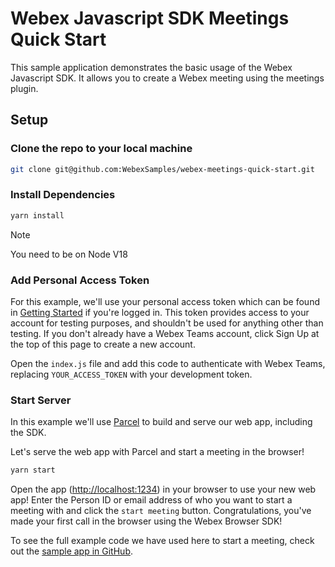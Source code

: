 # Webex Javascript SDK Meetings Quick Start

This sample application demonstrates the basic usage of the Webex Javascript SDK.
It allows you to create a Webex meeting using the meetings plugin.

## Setup

### Clone the repo to your local machine

```bash
git clone git@github.com:WebexSamples/webex-meetings-quick-start.git
```

### Install Dependencies

```bash
yarn install
```

> [!NOTE]
> You need to be on Node V18

### Add Personal Access Token

For this example, we'll use your personal access token which can be found in [Getting Started](https://developer.webex.com/docs/api/getting-started#accounts-and-authentication) if you're logged in. This token provides access to your account for testing purposes, and shouldn't be used for anything other than testing. If you don't already have a Webex Teams account, click Sign Up at the top of this page to create a new account.

Open the `index.js` file and add this code to authenticate with Webex Teams, replacing `YOUR_ACCESS_TOKEN` with your development token.

### Start Server

In this example we'll use [Parcel](https://parceljs.org/) to build and serve our web app, including the SDK.

Let's serve the web app with Parcel and start a meeting in the browser!

```bash
yarn start
```

Open the app ([http://localhost:1234](http://localhost:1234/)) in your browser to use your new web app! 
Enter the Person ID or email address of who you want to start a meeting with and click the `start meeting` button. 
Congratulations, you've made your first call in the browser using the Webex Browser SDK!

To see the full example code we have used here to start a meeting, check out the [sample app in GitHub](https://github.com/webex/webex-js-sdk/tree/master/packages/node_modules/samples/browser-single-party-call).

